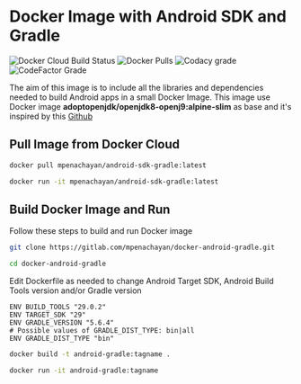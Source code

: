 # Docker Image with Android SDK and Gradle

![Docker Cloud Build Status](https://img.shields.io/docker/cloud/build/mpenachayan/android-sdk-gradle)
![Docker Pulls](https://img.shields.io/docker/pulls/mpenachayan/android-sdk-gradle)
![Codacy grade](https://img.shields.io/codacy/grade/7bc655995a5548608df8c04a6fd4f090)
![CodeFactor Grade](https://img.shields.io/codefactor/grade/github/mpenachayan/docker-android-gradle)

The aim of this image is to include all the libraries and dependencies needed to build Android apps in a small Docker Image. This image use Docker image **adoptopenjdk/openjdk8-openj9:alpine-slim** as base and it's inspired by this [Github](https://github.com/alvr/alpine-android)

## Pull Image from Docker Cloud

```bash
docker pull mpenachayan/android-sdk-gradle:latest
```

```bash
docker run -it mpenachayan/android-sdk-gradle:latest
```

## Build Docker Image and Run

Follow these steps to build and run Docker image

```bash
git clone https://gitlab.com/mpenachayan/docker-android-gradle.git
```

```bash
cd docker-android-gradle
```

Edit Dockerfile as needed to change Android Target SDK, Android Build Tools version and/or Gradle version

```docker
ENV BUILD_TOOLS "29.0.2"
ENV TARGET_SDK "29"
ENV GRADLE_VERSION "5.6.4"
# Possible values of GRADLE_DIST_TYPE: bin|all
ENV GRADLE_DIST_TYPE "bin"
```

```bash
docker build -t android-gradle:tagname .
```

```bash
docker run -it android-gradle:tagname
```